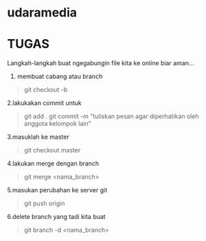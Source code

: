 udaramedia
==========
TUGAS
==========

Langkah-langkah buat ngegabungin file kita ke online biar aman...

1. membuat cabang atau branch
>  git checkout -b

2.lakukakan commit untuk
>	git add .
> git commit -m "tuliskan pesan agar diperhatikan oleh anggota kelompok lain"

3.masuklah ke master
>	git checkout master

4.lakukan merge dengan branch
>	git merge <nama_branch>

5.masukan perubahan ke server git
>	git push origin

6.delete branch yang tadi kita buat
>	git branch -d <nama_branch>